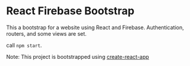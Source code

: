 # React Firebase Bootstrap

This a bootstrap for a website using React and Firebase. Authentication, routers, and some views are set.

call `npm start`.

Note: This project is bootstrapped using [create-react-app](https://create-react-app.dev)
